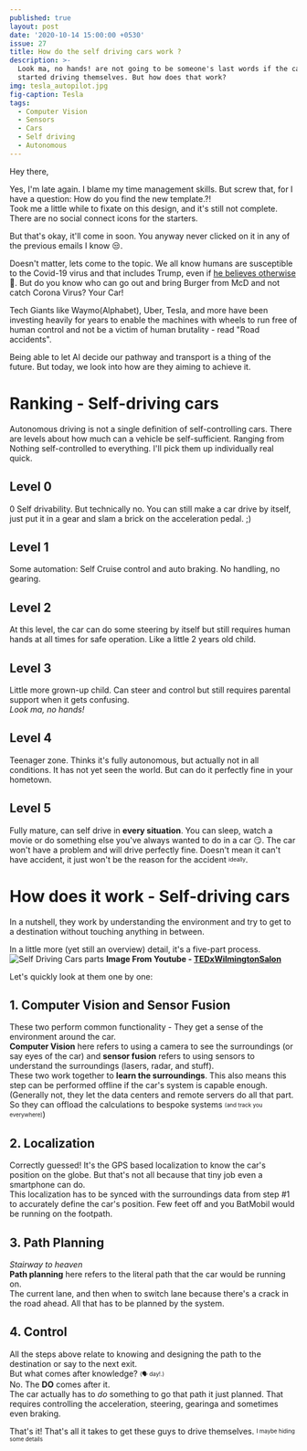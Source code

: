 ```yaml
---
published: true
layout: post
date: '2020-10-14 15:00:00 +0530'
issue: 27
title: How do the self driving cars work ?
description: >-
  Look ma, no hands! are not going to be someone's last words if the cars
  started driving themselves. But how does that work?
img: tesla_autopilot.jpg
fig-caption: Tesla
tags:
  - Computer Vision
  - Sensors
  - Cars
  - Self driving
  - Autonomous
---
```

Hey there,  

Yes, I'm late again. I blame my time management skills. But screw that, for I have a question: How do you find the new template.?!  
Took me a little while to fixate on this design, and it's still not complete. There are no social connect icons for the starters.  

But that's okay, it'll come in soon. You anyway never clicked on it in any of the previous emails I know 😒.  

Doesn't matter, lets come to the topic. We all know humans are susceptible to the Covid-19 virus and that includes Trump, even if [he believes otherwise](https://twitter.com/realDonaldTrump/status/1315316071243476997)🤦.  But do you know who can go out and bring Burger from McD and not catch Corona Virus? Your Car!  

Tech Giants like Waymo(Alphabet), Uber, Tesla, and more have been investing heavily for years to enable the machines with wheels to run free of human control and not be a victim of human brutality - read "Road accidents".    

Being able to let AI decide our pathway and transport is a thing of the future. But today, we look into how are they aiming to achieve it.  

# Ranking - Self-driving cars
Autonomous driving is not a single definition of self-controlling cars. There are levels about how much can a vehicle be self-sufficient. Ranging from Nothing self-controlled to everything. I'll pick them up individually real quick.  

## Level 0
0 Self drivability. But technically no. You can still make a car drive by itself, just put it in a gear and slam a brick on the acceleration pedal. ;)  

## Level 1
Some automation: Self Cruise control and auto braking. No handling, no gearing.

## Level 2
At this level, the car can do some steering by itself but still requires human hands at all times for safe operation. Like a little 2 years old child.

## Level 3
Little more grown-up child. Can steer and control but still requires parental support when it gets confusing.  
*Look ma, no hands!*

## Level 4
Teenager zone. Thinks it's fully autonomous, but actually not in all conditions. It has not yet seen the world. But can do it perfectly fine in your hometown.

## Level 5
Fully mature, can self drive in **every situation**. You can sleep, watch a movie or do something else you've always wanted to do in a car 😏. The car won't have a problem and will drive perfectly fine.
Doesn't mean it can't have accident, it just won't be the reason for the accident <sub><sup>ideally</sup></sub>.

# How does it work - Self-driving cars
In a nutshell, they work by understanding the environment and try to get to a destination without touching anything in between.  

In a little more (yet still an overview) detail, it's a five-part process.
![Self Driving Cars parts]({{site.baseurl}}/assets/img/self_driving_steps.png)
**Image From Youtube - [TEDxWilmingtonSalon](https://www.youtube.com/watch?v=Ly92UcnoEMY)**

Let's quickly look at them one by one:  

## 1. Computer Vision and Sensor Fusion
These two perform common functionality - They get a sense of the environment around the car.  
**Computer Vision** here refers to using a camera to see the surroundings (or say eyes of the car) and **sensor fusion** refers to using sensors to understand the surroundings (lasers, radar, and stuff).  
These two work together to **learn the surroundings**. This also means this step can be performed offline if the car's system is capable enough. (Generally not, they let the data centers and remote servers do all that part. So they can offload the calculations to bespoke systems <sub><sup>(and track you everywhere)</sup></sub>)

## 2. Localization
Correctly guessed! It's the GPS based localization to know the car's position on the globe. But that's not all because that tiny job even a smartphone can do.   
This localization has to be synced with the surroundings data from step #1 to accurately define the car's position. Few feet off and you BatMobil would be running on the footpath.  

## 3. Path Planning
*Stairway to heaven*  
**Path planning** here refers to the literal path that the car would be running on.  
The current lane, and then when to switch lane because there's a crack in the road ahead. All that has to be planned by the system.  

## 4. Control
All the steps above relate to knowing and designing the path to the destination or say to the next exit.  
But what comes after knowledge? <sub><sup>(🗣️ day!.)</sup></sub>  
No. The **DO** comes after it.  
The car actually has to *do* something to go that path it just planned. That requires controlling the acceleration, steering, gearinga and sometimes even braking.

That's it! That's all it takes to get these guys to drive themselves. <sub><sup>I maybe hiding some details</sup></sub>